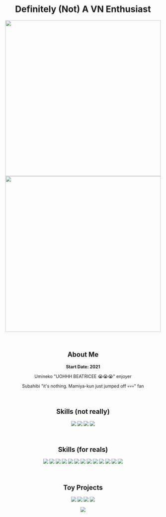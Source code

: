 <h1 align=center> Definitely (Not) A VN Enthusiast </h1>

<p align=center>
<a href="https://github.com/angelocarasig">
  <img src="https://github-readme-stats.vercel.app/api?username=angelocarasig&show_icons=true&include_all_commits=true&show_icons=true&theme=dracula&hide_border=true" width=500px/>
  <br/>
  <img src="https://github-readme-stats.vercel.app/api/top-langs/?username=angelocarasig&layout=compact&hide=jupyter%20notebook,javascript&show_icons=true&theme=dracula&hide_border=true&langs_count=8&hide_title=true" width=500px />
</a>
</p>

<br/>

<h2 align=center> About Me </h2>
<b><p align=center> Start Date: 2021</p></b>
<p align=center>Umineko "UOHHH BEATRICEE 😭😭😭" enjoyer</p>
<p align=center>Subahibi "it's nothing. Mamiya-kun just jumped off 💀💀💀" fan</p>

<br/>

<h2 align=center> Skills (not really) </h2>
<p align=center>
<img src="https://img.shields.io/badge/HTML5-E34F26?style=for-the-badge&logo=html5&logoColor=white">
<img src="https://img.shields.io/badge/CSS3-1572B6?style=for-the-badge&logo=css3&logoColor=white">
<img src="https://img.shields.io/badge/JavaScript-F7DF1E?style=for-the-badge&logo=javascript&logoColor=black">
<img src="https://img.shields.io/badge/MySQL-00000F?style=for-the-badge&logo=mysql&logoColor=white">
</p>

<br/>

<h2 align=center> Skills (for reals) </h2>
<p align=center>
<img src="https://img.shields.io/badge/C%23-239120?style=for-the-badge&logo=c-sharp&logoColor=white">
<img src="https://img.shields.io/badge/.NET-5C2D91?style=for-the-badge&logo=.net&logoColor=white">
<img src="https://img.shields.io/badge/Python-3776AB?style=for-the-badge&logo=python&logoColor=white">
<img src="https://img.shields.io/badge/Flask-000000?style=for-the-badge&logo=flask&logoColor=white">
<img src="https://img.shields.io/badge/Node.js-43853D?style=for-the-badge&logo=node.js&logoColor=white">
<img src="https://img.shields.io/badge/Express.js-404D59?style=for-the-badge">
<img src="https://img.shields.io/badge/TypeScript-007ACC?style=for-the-badge&logo=typescript&logoColor=white">
<img src="https://img.shields.io/badge/React-20232A?style=for-the-badge&logo=react&logoColor=61DAFB">
<img src="https://img.shields.io/badge/Angular-DD0031?style=for-the-badge&logo=angular&logoColor=white">
<img src="https://img.shields.io/badge/C%2B%2B-00599C?style=for-the-badge&logo=c%2B%2B&logoColor=white">
<img src="https://img.shields.io/badge/Java-ED8B00?style=for-the-badge&logo=openjdk&logoColor=white">
<img src="https://img.shields.io/badge/Spring-6DB33F?style=for-the-badge&logo=spring&logoColor=white">
<img src="https://img.shields.io/badge/Flutter-02569B?style=for-the-badge&logo=flutter&logoColor=white">
</p>

<br/>


<h2 align=center> Toy Projects </h2>
<p align=center>
  <img src="https://github-readme-stats.vercel.app/api/pin/?username=angelocarasig&repo=Terminus">
  <img src="https://github-readme-stats.vercel.app/api/pin/?username=angelocarasig&repo=gbf-bookmarklets">
  <img src="https://github-readme-stats.vercel.app/api/pin/?username=angelocarasig&repo=FAVORITE-Unpacker">
  <img src="https://github-readme-stats.vercel.app/api/pin/?username=angelocarasig&repo=python-scripts">
</p>

<p align=center>
<img src="https://github.com/angelocarasig/angelocarasig/assets/82582439/4906c7b9-7e37-46e1-abca-0d8ec12e8c69">
</p>

